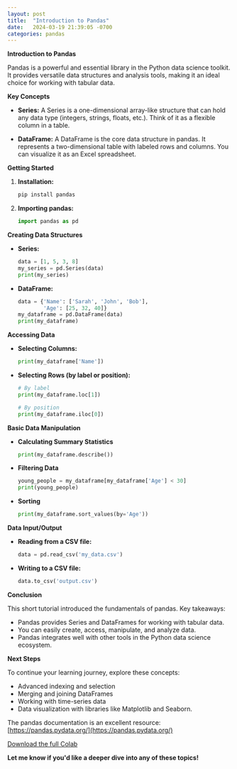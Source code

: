 ```yaml
---
layout: post
title:  "Introduction to Pandas"
date:   2024-03-19 21:39:05 -0700
categories: pandas
---
```

**Introduction to Pandas**

Pandas is a powerful and essential library in the Python data science toolkit. It provides versatile data structures and analysis tools, making it an ideal choice for working with tabular data.

**Key Concepts**

* **Series:** A Series is a one-dimensional array-like structure that can hold any data type (integers, strings, floats, etc.). Think of it as a flexible column in a table.

* **DataFrame:** A DataFrame is the core data structure in pandas. It represents a two-dimensional table with labeled rows and columns. You can visualize it as an Excel spreadsheet.

**Getting Started**

1. **Installation:**
   ```bash
   pip install pandas
   ```

2. **Importing pandas:**
   ```python
   import pandas as pd
   ```

**Creating Data Structures**

* **Series:**
   ```python
   data = [1, 5, 3, 8]
   my_series = pd.Series(data)
   print(my_series)
   ```

* **DataFrame:**
   ```python
   data = {'Name': ['Sarah', 'John', 'Bob'],
           'Age': [25, 32, 40]}
   my_dataframe = pd.DataFrame(data)
   print(my_dataframe)
   ```

**Accessing Data**

* **Selecting Columns:**
   ```python
   print(my_dataframe['Name'])
   ```

* **Selecting Rows (by label or position):**
   ```python
   # By label
   print(my_dataframe.loc[1])

   # By position
   print(my_dataframe.iloc[0])
   ```

**Basic Data Manipulation**

* **Calculating Summary Statistics**
   ```python
   print(my_dataframe.describe())
   ```

* **Filtering Data**
   ```python
   young_people = my_dataframe[my_dataframe['Age'] < 30]
   print(young_people)
   ```

* **Sorting**
   ```python
   print(my_dataframe.sort_values(by='Age'))
   ```

**Data Input/Output**

* **Reading from a CSV file:**
   ```python
   data = pd.read_csv('my_data.csv')
   ```

* **Writing to a CSV file:**
   ```python
   data.to_csv('output.csv')
   ```

**Conclusion**

This short tutorial introduced the fundamentals of pandas. Key takeaways:

* Pandas provides Series and DataFrames for working with tabular data.
* You can easily create, access, manipulate, and analyze data.
*  Pandas integrates well with other tools in the Python data science ecosystem.

**Next Steps**

To continue your learning journey, explore these concepts:

* Advanced indexing and selection
* Merging and joining DataFrames
* Working with time-series data
* Data visualization with libraries like Matplotlib and Seaborn.

The pandas documentation is an excellent resource: [https://pandas.pydata.org/](https://pandas.pydata.org/)

[Download the full Colab](https://gist.github.com/eddyjin1/daee3e5db0f11b8b4190722faed73b12)

**Let me know if you'd like a deeper dive into any of these topics!**

